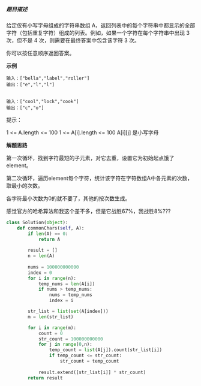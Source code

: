 ##### 题目描述

给定仅有小写字母组成的字符串数组 A，返回列表中的每个字符串中都显示的全部字符（包括重复字符）组成的列表。例如，如果一个字符在每个字符串中出现 3 次，但不是 4 次，则需要在最终答案中包含该字符 3 次。

你可以按任意顺序返回答案。

**示例**

```
输入：["bella","label","roller"]
输出：["e","l","l"]


输入：["cool","lock","cook"]
输出：["c","o"]
```

提示：

1 <= A.length <= 100
1 <= A[i].length <= 100
A[i][j] 是小写字母



**解题思路**

第一次循环，找到字符最短的子元素，对它去重，设置它为初始起点饿了element。

第二次循环，遍历element每个字符，统计该字符在字符数组A中各元素的次数，取最小的次数。

各字符最小次数为0的就不要了，其他的按次数生成。

感觉官方的哈希算法和我这个差不多，但是它战胜67%，我战胜8%???




```python
class Solution(object):
    def commonChars(self, A):
        if len(A) == 0:
            return A
			
        result = []
        n = len(A)
    
        nums = 100000000000
        index = 0
        for i in range(n):
            temp_nums = len(A[i])
            if nums > temp_nums:
                nums = temp_nums
                index = i

        str_list = list(set(A[index]))
        m = len(str_list)

        for i in range(m):
            count = 0
            str_count = 100000000000
            for j in range(0,n):
                temp_count = list(A[j]).count(str_list[i])
                if temp_count <= str_count:
                    str_count = temp_count
            
            result.extend([str_list[i]] * str_count)
		return result
```